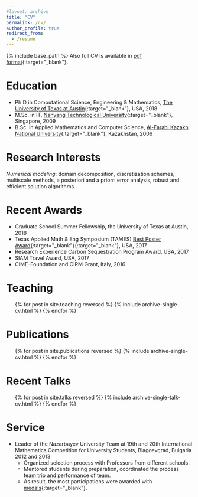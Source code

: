```yaml
---
#layout: archive
title: "CV"
permalink: /cv/
author_profile: true
redirect_from:
  - /resume
---
```


{% include base_path %}
Also full CV is available in [pdf format](/files/documents/CV_Yerlan.pdf){:target="_blank"}.

Education
=====
* Ph.D in Computational Science, Engineering & Mathematics, [The University of Texas at Austin](https://www.utexas.edu/){:target="_blank"}, USA, 2018
* M.Sc. in  IT, [Nanyang Technological University](http://www.ntu.edu.sg){:target="_blank"}, Singapore, 2009
* B.Sc. in Applied Mathematics and Computer Science, [Al-Farabi Kazakh National University](http://kaznu.kz/en){:target="_blank"}, Kazakhstan, 2006

Research Interests
======
_Numerical modeling_: domain decomposition, discretization schemes, multiscale methods,
a posteriori and a priorri error analysis, robust and efficient solution algorithms.

Recent Awards
======
* Graduate School Summer Fellowship, the University of Texas at Austin, 2018
* Texas Applied Math & Eng Symposium (TAMES) [Best Poster Award](https://www.ices.utexas.edu/about/news/494/){:target="_blank"}{:target="_blank"}, USA, 2017
* Research Experience Carbon Sequestration Program Award, USA, 2017
* SIAM Travel Award, USA, 2017
* CIME-Foundation and CIRM Grant, Italy, 2016

Teaching
======
  <ul>{% for post in site.teaching reversed %}
    {% include archive-single-cv.html %}
  {% endfor %}</ul>  

Publications
======
  <ul>{% for post in site.publications reversed %}
    {% include archive-single-cv.html %}
  {% endfor %}</ul>

Recent Talks
======
  <ul>{% for post in site.talks reversed %}
    {% include archive-single-talk-cv.html %}
  {% endfor %}</ul>

Service
======
* Leader of the Nazarbayev University Team at 19th and 20th International Mathematics
Competition for University Students, Blagoevgrad, Bulgaria 2012 and 2013
  * Organized selection process with Professors from different schools.
  * Mentored students during preparation, coordinated the process team trip and
performance of team.
  * As result, the most participations were awarded with [medals](https://nu.edu.kz/news/nazarbayev-university-students-won-a-silver-medal-at-international-mathematical-competition){:target="_blank"}.

<!--- Skills
======
* Skill 1
* Skill 2
  * Sub-skill 2.1
  * Sub-skill 2.2
  * Sub-skill 2.3
* Skill 3  

  
Work experience
======
  * 2014-: Research Assistant Center for Subsurface Modeling, Institute for Computational Engineering
and Sciences(ICES)
    * Developed adaptive numerical homogenization method for 
ow and transport
model at reduced computational cost. Poster of this work was awarded in the
Texas Applied Math & Eng Symposium.
    * Derived and conducted a priori error analysis for slightly compressible 
ow
using EVMFEM in continuous and discrete time cases.
    * Time domain decomposition methods for 
ow and transport in heterogeneous
porous media problems. Poster was presented in SIAM Conference on Computational
Science and Engineering at Atlanta.
    * Developed a posteriori error estimate for EVMFEM. This is a great in practical
applications in adaptive mesh refinement.
    * Presented research outcomes to industry professionals.
  * Github University
  * Duties included: Tagging issues
  * Supervisor: Professor Git

  
  Center for Subsurface Modeling, Institute for Computational Engineering
and Sciences(ICES)
* Fall 2015: Research Assistant
  * Github University
  * Duties included: Merging pull requests
  * Supervisor: Professor Hub
 --> 